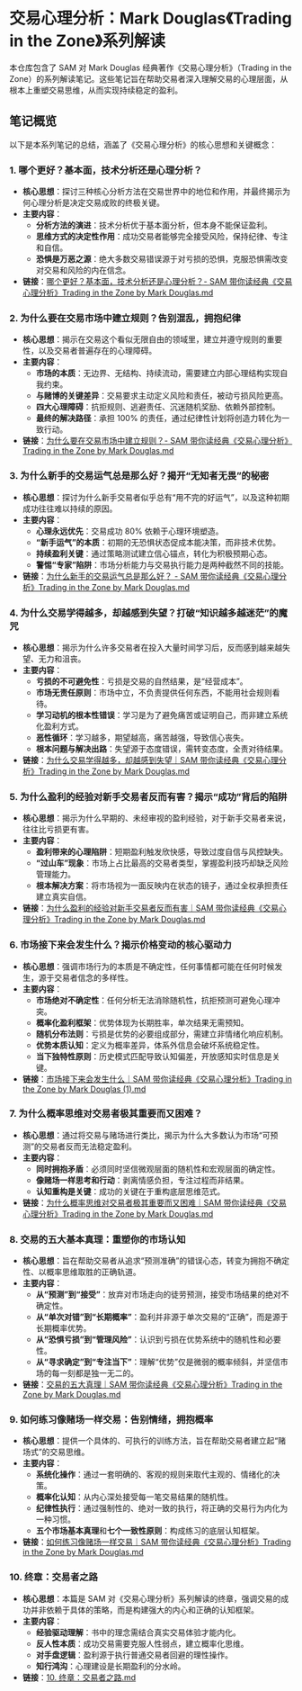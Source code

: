 # 交易心理分析：Mark Douglas《Trading in the Zone》系列解读

本仓库包含了 SAM 对 Mark Douglas 经典著作《交易心理分析》（Trading in the Zone）的系列解读笔记。这些笔记旨在帮助交易者深入理解交易的心理层面，从根本上重塑交易思维，从而实现持续稳定的盈利。

## 笔记概览

以下是本系列笔记的总结，涵盖了《交易心理分析》的核心思想和关键概念：

### 1. 哪个更好？基本面，技术分析还是心理分析？

-   **核心思想**：探讨三种核心分析方法在交易世界中的地位和作用，并最终揭示为何心理分析是决定交易成败的终极关键。
-   **主要内容**：
    -   **分析方法的演进**：技术分析优于基本面分析，但本身不能保证盈利。
    -   **思维方式的决定性作用**：成功交易者能够完全接受风险，保持纪律、专注和自信。
    -   **恐惧是万恶之源**：绝大多数交易错误源于对亏损的恐惧，克服恐惧需改变对交易和风险的内在信念。
-   **链接**：[哪个更好？基本面，技术分析还是心理分析？- SAM 带你读经典《交易心理分析》Trading in the Zone by Mark Douglas.md](https://github.com/JunhaoLi-Nic/TradingInTheZone/blob/main/1.%20%E5%93%AA%E4%B8%AA%E6%9B%B4%E5%A5%BD%EF%BC%9F%E5%9F%BA%E6%9C%AC%E9%9D%A2%EF%BC%8C%E6%8A%80%E6%9C%AF%E5%88%86%E6%9E%90%E8%BF%98%E6%98%AF%E5%BF%83%E7%90%86%E5%88%86%E6%9E%90%EF%BC%9F.md)

### 2. 为什么要在交易市场中建立规则？告别混乱，拥抱纪律

-   **核心思想**：揭示在交易这个看似无限自由的领域里，建立并遵守规则的重要性，以及交易者普遍存在的心理障碍。
-   **主要内容**：
    -   **市场的本质**：无边界、无结构、持续流动，需要建立内部心理结构实现自我约束。
    -   **与赌博的关键差异**：交易要求主动定义风险和责任，被动亏损风险更高。
    -   **四大心理障碍**：抗拒规则、逃避责任、沉迷随机奖励、依赖外部控制。
    -   **最终的解决路径**：承担 100% 的责任，通过纪律性计划将创造力转化为一致行动。
-   **链接**：[为什么要在交易市场中建立规则？- SAM 带你读经典《交易心理分析》Trading in the Zone by Mark Douglas.md](https://github.com/JunhaoLi-Nic/TradingInTheZone/blob/main/2.%20%E4%B8%BA%E4%BB%80%E4%B9%88%E8%A6%81%E5%9C%A8%E4%BA%A4%E6%98%93%E5%B8%82%E5%9C%BA%E4%B8%AD%E5%BB%BA%E7%AB%8B%E8%A7%84%E5%88%99%EF%BC%9F%E5%91%8A%E5%88%AB%E6%B7%B7%E4%B9%B1%EF%BC%8C%E6%8B%A5%E6%8A%B1%E7%BA%AA%E5%BE%8B.md)

### 3. 为什么新手的交易运气总是那么好？揭开“无知者无畏”的秘密

-   **核心思想**：探讨为什么新手交易者似乎总有“用不完的好运气”，以及这种初期成功往往难以持续的原因。
-   **主要内容**：
    -   **心理永远优先**：交易成功 80% 依赖于心理环境塑造。
    -   **“新手运气”的本质**：初期的无恐惧状态促成本能决策，而非技术优势。
    -   **持续盈利关键**：通过策略测试建立信心锚点，转化为积极预期心态。
    -   **警惕“专家”陷阱**：市场分析能力与交易执行能力是两种截然不同的技能。
-   **链接**：[为什么新手的交易运气总是那么好？ - SAM 带你读经典《交易心理分析》Trading in the Zone by Mark Douglas.md](https://github.com/JunhaoLi-Nic/TradingInTheZone/blob/main/3.%20%E4%B8%BA%E4%BB%80%E4%B9%88%E6%96%B0%E6%89%8B%E7%9A%84%E4%BA%A4%E6%98%93%E8%BF%90%E6%B0%94%E6%80%BB%E6%98%AF%E9%82%A3%E4%B9%88%E5%A5%BD%EF%BC%9F%E6%8F%AD%E5%BC%80%E2%80%9C%E6%97%A0%E7%9F%A5%E8%80%85%E6%97%A0%E7%95%8F%E2%80%9D%E7%9A%84%E7%A7%98%E5%AF%86.md)

### 4. 为什么交易学得越多，却越感到失望？打破“知识越多越迷茫”的魔咒

-   **核心思想**：揭示为什么许多交易者在投入大量时间学习后，反而感到越来越失望、无力和沮丧。
-   **主要内容**：
    -   **亏损的不可避免性**：亏损是交易的自然结果，是“经营成本”。
    -   **市场无责任原则**：市场中立，不负责提供任何东西，不能用社会规则看待。
    -   **学习动机的根本性错误**：学习是为了避免痛苦或证明自己，而非建立系统化盈利方式。
    -   **恶性循环**：学习越多，期望越高，痛苦越强，导致信心丧失。
    -   **根本问题与解决出路**：失望源于态度错误，需转变态度，全责对待结果。
-   **链接**：[为什么交易学得越多，却越感到失望｜SAM 带你读经典《交易心理分析》Trading in the Zone by Mark Douglas.md](https://github.com/JunhaoLi-Nic/TradingInTheZone/blob/main/4.%20%E4%B8%BA%E4%BB%80%E4%B9%88%E4%BA%A4%E6%98%93%E5%AD%A6%E5%BE%97%E8%B6%8A%E5%A4%9A%EF%BC%8C%E5%8D%B4%E8%B6%8A%E6%84%9F%E5%88%B0%E5%A4%B1%E6%9C%9B%EF%BC%9F%E6%89%93%E7%A0%B4%E2%80%9C%E7%9F%A5%E8%AF%86%E8%B6%8A%E5%A4%9A%E8%B6%8A%E8%BF%B7%E8%8C%AB%E2%80%9D%E7%9A%84%E9%AD%94%E5%92%92.md)

### 5. 为什么盈利的经验对新手交易者反而有害？揭示“成功”背后的陷阱

-   **核心思想**：揭示为什么早期的、未经审视的盈利经验，对于新手交易者来说，往往比亏损更有害。
-   **主要内容**：
    -   **盈利带来的心理陷阱**：短期盈利触发欣快感，导致过度自信与风控缺失。
    -   **“过山车”现象**：市场上占比最高的交易者类型，掌握盈利技巧却缺乏风险管理能力。
    -   **根本解决方案**：将市场视为一面反映内在状态的镜子，通过全权承担责任建立真实自信。
-   **链接**：[为什么盈利的经验对新手交易者反而有害｜SAM 带你读经典《交易心理分析》Trading in the Zone by Mark Douglas.md](https://github.com/JunhaoLi-Nic/TradingInTheZone/blob/main/5.%20%E4%B8%BA%E4%BB%80%E4%B9%88%E7%9B%88%E5%88%A9%E7%9A%84%E7%BB%8F%E9%AA%8C%E5%AF%B9%E6%96%B0%E6%89%8B%E4%BA%A4%E6%98%93%E8%80%85%E5%8F%8D%E8%80%8C%E6%9C%89%E5%AE%B3%EF%BC%9F%E6%8F%AD%E7%A4%BA%E2%80%9C%E6%88%90%E5%8A%9F%E2%80%9D%E8%83%8C%E5%90%8E%E7%9A%84%E9%99%B7%E9%98%B1.md)

### 6. 市场接下来会发生什么？揭示价格变动的核心驱动力

-   **核心思想**：强调市场行为的本质是不确定性，任何事情都可能在任何时候发生，源于交易者信念的多样性。
-   **主要内容**：
    -   **市场绝对不确定性**：任何分析无法消除随机性，抗拒预测可避免心理冲突。
    -   **概率化盈利框架**：优势体现为长期胜率，单次结果无需预知。
    -   **随机分布法则**：亏损是优势的必要组成部分，需建立非情绪化响应机制。
    -   **优势本质认知**：定义为概率差异，体系外信息会破坏系统稳定性。
    -   **当下独特性原则**：历史模式匹配导致认知偏差，开放感知实时信息是关键。
-   **链接**：[市场接下来会发生什么｜SAM 带你读经典《交易心理分析》Trading in the Zone by Mark Douglas (1).md](https://github.com/JunhaoLi-Nic/TradingInTheZone/blob/main/6.%20%E5%B8%82%E5%9C%BA%E6%8E%A5%E4%B8%8B%E6%9D%A5%E4%BC%9A%E5%8F%91%E7%94%9F%E4%BB%80%E4%B9%88%EF%BC%9F%E6%8F%AD%E7%A4%BA%E4%BB%B7%E6%A0%BC%E5%8F%98%E5%8A%A8%E7%9A%84%E6%A0%B8%E5%BF%83%E9%A9%B1%E5%8A%A8%E5%8A%9B.md)

### 7. 为什么概率思维对交易者极其重要而又困难？

-   **核心思想**：通过将交易与赌场进行类比，揭示为什么大多数认为市场“可预测”的交易者反而无法稳定盈利。
-   **主要内容**：
    -   **同时拥抱矛盾**：必须同时坚信微观层面的随机性和宏观层面的确定性。
    -   **像赌场一样思考和行动**：剥离情感负担，专注过程而非结果。
    -   **认知重构是关键**：成功的关键在于重构底层思维范式。
-   **链接**：[为什么概率思维对交易者极其重要而又困难｜SAM 带你读经典《交易心理分析》Trading in the Zone by Mark Douglas.md](https://github.com/JunhaoLi-Nic/TradingInTheZone/blob/main/7.%20%E4%B8%BA%E4%BB%80%E4%B9%88%E6%A6%82%E7%8E%87%E6%80%9D%E7%BB%B4%E5%AF%B9%E4%BA%A4%E6%98%93%E8%80%85%E6%9E%81%E5%85%B6%E9%87%8D%E8%A6%81%E8%80%8C%E5%8F%88%E5%9B%B0%E9%9A%BE%EF%BC%9F.md)

### 8. 交易的五大基本真理：重塑你的市场认知

-   **核心思想**：旨在帮助交易者从追求“预测准确”的错误心态，转变为拥抱不确定性、以概率思维取胜的正确轨道。
-   **主要内容**：
    -   **从“预测”到“接受”**：放弃对市场走向的徒劳预测，接受市场结果的绝对不确定性。
    -   **从“单次对错”到“长期概率”**：盈利并非源于单次交易的“正确”，而是源于长期概率优势。
    -   **从“恐惧亏损”到“管理风险”**：认识到亏损在优势系统中的随机性和必要性。
    -   **从“寻求确定”到“专注当下”**：理解“优势”仅是微弱的概率倾斜，并坚信市场的每一刻都是独一无二的。
-   **链接**：[交易的五大真理｜SAM 带你读经典《交易心理分析》Trading in the Zone by Mark Douglas.md](https://github.com/JunhaoLi-Nic/TradingInTheZone/blob/main/8.%20%E4%BA%A4%E6%98%93%E7%9A%84%E4%BA%94%E5%A4%A7%E5%9F%BA%E6%9C%AC%E7%9C%9F%E7%90%86%EF%BC%9A%E9%87%8D%E5%A1%91%E4%BD%A0%E7%9A%84%E5%B8%82%E5%9C%BA%E8%AE%A4%E7%9F%A5.md)

### 9. 如何练习像赌场一样交易：告别情绪，拥抱概率

-   **核心思想**：提供一个具体的、可执行的训练方法，旨在帮助交易者建立起“赌场式”的交易思维。
-   **主要内容**：
    -   **系统化操作**：通过一套明确的、客观的规则来取代主观的、情绪化的决策。
    -   **概率化认知**：从内心深处接受每一笔交易结果的随机性。
    -   **纪律性执行**：通过强制性的、绝对一致的执行，将正确的交易行为内化为一种习惯。
    -   **五个市场基本真理**和**七个一致性原则**：构成练习的底层认知框架。
-   **链接**：[如何练习像赌场一样交易｜SAM 带你读经典《交易心理分析》Trading in the Zone by Mark Douglas.md](https://github.com/JunhaoLi-Nic/TradingInTheZone/blob/main/9.%20%E5%A6%82%E4%BD%95%E7%BB%83%E4%B9%A0%E5%83%8F%E8%B5%8C%E5%9C%BA%E4%B8%80%E6%A0%B7%E4%BA%A4%E6%98%93%EF%BC%9A%E5%91%8A%E5%88%AB%E6%83%85%E7%BB%AA%EF%BC%8C%E6%8B%A5%E6%8A%B1%E6%A6%82%E7%8E%87.md)

### 10. 终章：交易者之路

-   **核心思想**：本篇是 SAM 对《交易心理分析》系列解读的终章，强调交易的成功并非依赖于具体的策略，而是构建强大的内心和正确的认知框架。
-   **主要内容**：
    -   **经验驱动理解**：书中的理念需结合真实交易体验才能内化。
    -   **反人性本质**：成功交易需要克服人性弱点，建立概率化思维。
    -   **对手盘逻辑**：盈利源于执行普通交易者回避的理性操作。
    -   **知行鸿沟**：心理建设是长期盈利的分水岭。
-   **链接**：[10. 终章：交易者之路.md](https://github.com/your-repo/TradingInTheZone/blob/main/10.%20%E7%BB%88%E7%AB%A0%EF%BC%9A%E4%BA%A4%E6%98%93%E8%80%85%E4%B9%8B%E8%B7%AF.md)
